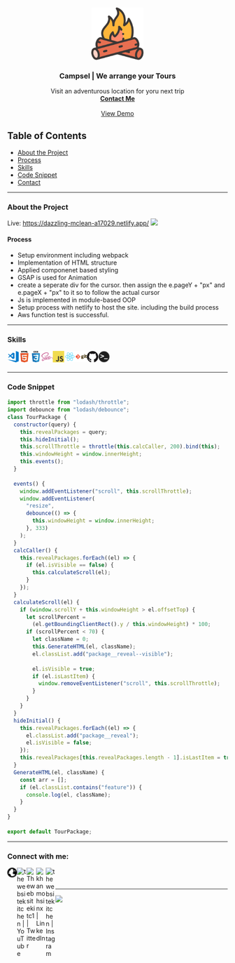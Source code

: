 <br />
<p align="center">
  <a href="https://www.thewebsitekitchen.com">
    <img src="./app\assets\images\svg\bonfire.svg" alt="Logo" width="120" height="120">
  </a>

  <h3 align="center">Campsel | We arrange your Tours  </h3>

  <p align="center">
Visit an adventurous location for yoru next trip <br />
    <a href="m90khan@gmail.com"><strong>Contact Me</strong></a>
    <br />
    <br />
    <a href="https://dazzling-mclean-a17029.netlify.app/">View Demo</a>
    
   </p>
</p>

## Table of Contents

- [About the Project](#about-the-project)
- [Process](#process)
- [Skills](#skills)
- [Code Snippet](#code)
- [Contact](#Contact)

---

### About the Project

Live: https://dazzling-mclean-a17029.netlify.app/
<img src="./app\assets\images\campsel.gif">

#### Process

- Setup environment including webpack
- Implementation of HTML structure
- Applied componenet based styling
- GSAP is used for Animation
- create a seperate div for the cursor. then assign the e.pageY + "px" and e.pageX + "px" to it so to follow the actual cursor
- Js is implemented in module-based OOP
- Setup process with netlify to host the site. including the build process
- Aws function test is successful.

---

### Skills

[<img align="left" alt="Visual Studio Code" width="26px" src="https://raw.githubusercontent.com/github/explore/80688e429a7d4ef2fca1e82350fe8e3517d3494d/topics/visual-studio-code/visual-studio-code.png" />][youtube]
[<img align="left" alt="HTML5" width="26px" src="https://raw.githubusercontent.com/github/explore/80688e429a7d4ef2fca1e82350fe8e3517d3494d/topics/html/html.png" />][youtube]
[<img align="left" alt="CSS3" width="26px" src="https://raw.githubusercontent.com/github/explore/80688e429a7d4ef2fca1e82350fe8e3517d3494d/topics/css/css.png" />][youtube]
[<img align="left" alt="Sass" width="26px" src="https://raw.githubusercontent.com/github/explore/80688e429a7d4ef2fca1e82350fe8e3517d3494d/topics/sass/sass.png" />][youtube]
[<img align="left" alt="JavaScript" width="26px" src="https://raw.githubusercontent.com/github/explore/80688e429a7d4ef2fca1e82350fe8e3517d3494d/topics/javascript/javascript.png" />][youtube]
[<img align="left" alt="React" width="26px" src="https://raw.githubusercontent.com/github/explore/80688e429a7d4ef2fca1e82350fe8e3517d3494d/topics/react/react.png" />][youtube]
[<img align="left" alt="Git" width="26px" src="https://raw.githubusercontent.com/github/explore/80688e429a7d4ef2fca1e82350fe8e3517d3494d/topics/git/git.png" />][youtube]
[<img align="left" alt="GitHub" width="26px" src="https://raw.githubusercontent.com/github/explore/78df643247d429f6cc873026c0622819ad797942/topics/github/github.png" />][youtube]
[<img align="left" alt="Terminal" width="26px" src="https://raw.githubusercontent.com/github/explore/80688e429a7d4ef2fca1e82350fe8e3517d3494d/topics/terminal/terminal.png" />][youtube]
<br />
<br />

---

### Code Snippet

```javascript
import throttle from "lodash/throttle";
import debounce from "lodash/debounce";
class TourPackage {
  constructor(query) {
    this.revealPackages = query;
    this.hideInitial();
    this.scrollThrottle = throttle(this.calcCaller, 200).bind(this);
    this.windowHeight = window.innerHeight;
    this.events();
  }

  events() {
    window.addEventListener("scroll", this.scrollThrottle);
    window.addEventListener(
      "resize",
      debounce(() => {
        this.windowHeight = window.innerHeight;
      }, 333)
    );
  }
  calcCaller() {
    this.revealPackages.forEach((el) => {
      if (el.isVisible == false) {
        this.calculateScroll(el);
      }
    });
  }
  calculateScroll(el) {
    if (window.scrollY + this.windowHeight > el.offsetTop) {
      let scrollPercent =
        (el.getBoundingClientRect().y / this.windowHeight) * 100;
      if (scrollPercent < 70) {
        let className = 0;
        this.GenerateHTML(el, className);
        el.classList.add("package__reveal--visible");

        el.isVisible = true;
        if (el.isLastItem) {
          window.removeEventListener("scroll", this.scrollThrottle);
        }
      }
    }
  }
  hideInitial() {
    this.revealPackages.forEach((el) => {
      el.classList.add("package__reveal");
      el.isVisible = false;
    });
    this.revealPackages[this.revealPackages.length - 1].isLastItem = true;
  }
  GenerateHTML(el, className) {
    const arr = [];
    if (el.classList.contains("feature")) {
      console.log(el, className);
    }
  }
}

export default TourPackage;
```

---

### Connect with me:

[<img align="left" alt="https://thewebsitekitchen.com" width="22px" src="https://raw.githubusercontent.com/iconic/open-iconic/master/svg/globe.svg" />][website]

[<img align="left" alt="thewebsitekitchen | YouTube" width="22px" src="https://cdn.jsdelivr.net/npm/simple-icons@v3/icons/youtube.svg" />][youtube]

[<img align="left" alt="Thewebsitekitc1 | Twitter" width="22px" src="https://cdn.jsdelivr.net/npm/simple-icons@v3/icons/twitter.svg" />][twitter]
[<img align="left" alt="khanmohsinx | LinkedIn" width="22px" src="https://cdn.jsdelivr.net/npm/simple-icons@v3/icons/linkedin.svg" />][linkedin]
[<img align="left" alt="thewebsitekitchen | Instagram" width="22px" src="https://cdn.jsdelivr.net/npm/simple-icons@v3/icons/instagram.svg" />][instagram]
<br />
<br />

---

<img src="./app\assets\images\campsel.jpg">

[website]: https://thewebsitekitchen.com
[twitter]: https://twitter.com/Thewebsitekitc1
[youtube]: https://www.youtube.com/channel/UCYPLumL8eNsaej8f5Z2r1Rg
[instagram]: https://www.instagram.com/thewebsitekitchen/
[linkedin]: https://linkedin.com/in/khanmohsinx
